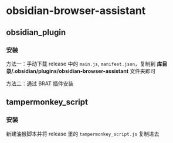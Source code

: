 # obsidian-browser-assistant

## obsidian_plugin

### 安装

方法一：手动下载 release 中的 `main.js`, `manifest.json`，复制到 **库目录/.obsidian/plugins/obsidian-browser-assistant** 文件夹即可

方法二：通过 BRAT 插件安装

## tampermonkey_script

### 安装

新建油猴脚本并将 release 里的 `tampermonkey_script.js` 复制进去
